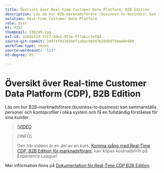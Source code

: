 ```yaml
---
title: Översikt över Real-time Customer Data Platform, B2B Edition
description: Läs om hur B2B-marknadsförare (business-to-business) kan sammanställa personer och kontoprofiler i olika system och få en fullständig förståelse för sina kunder.
solution: Real-time Customer Data Platform
role: User
kt: 9257
thumbnail: 338249.jpg
exl-id: a1bde52d-33f7-4de2-953e-ff7abcc7ef84
source-git-commit: 2d4f4f933650ef1a0ac98d47b28d0d750ae0e908
workflow-type: tm+mt
source-wordcount: '113'
ht-degree: 0%

---
```


# Översikt över Real-time Customer Data Platform (CDP), B2B Edition

Läs om hur B2B-marknadsförare (business-to-business) kan sammanställa personer och kontoprofiler i olika system och få en fullständig förståelse för sina kunder.

>[!VIDEO](https://video.tv.adobe.com/v/338249?quality=12&learn=on)

>[!INFO]
>
> Den här videon är en del av en kurs, [Komma igång med Real-Time CDP, B2B Edition för marknadsförare](https://experienceleague.adobe.com/?recommended=ExperiencePlatform-U-1-2021.rtcdp.b2b), kan köpas kostnadsfritt på Experience League!

Mer information finns på [Dokumentation för Real-Time CDP B2B Edition](https://experienceleague.adobe.com/docs/experience-platform/rtcdp/b2b-overview.html).
